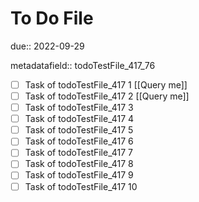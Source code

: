 # To Do File

due:: 2022-09-29

metadatafield:: todoTestFile_417_76

- [ ] Task of todoTestFile_417 1 [[Query me]]
- [ ] Task of todoTestFile_417 2 [[Query me]]
- [ ] Task of todoTestFile_417 3
- [ ] Task of todoTestFile_417 4
- [ ] Task of todoTestFile_417 5
- [ ] Task of todoTestFile_417 6
- [ ] Task of todoTestFile_417 7
- [ ] Task of todoTestFile_417 8
- [ ] Task of todoTestFile_417 9
- [ ] Task of todoTestFile_417 10